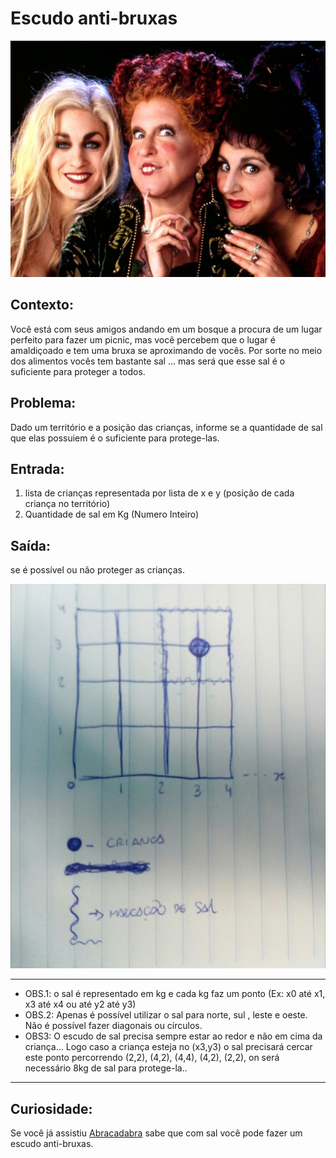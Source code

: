 Escudo anti-bruxas
==================

![img](/resources/bruxas.jpg)

Contexto:
---------
Você está com seus amigos andando em um bosque a procura de um lugar perfeito para fazer um picnic, mas você percebem que o lugar é amaldiçoado e tem uma bruxa se aproximando de vocês. Por sorte no meio dos alimentos vocês tem bastante sal ... mas será que esse sal é o suficiente para proteger a todos.

Problema:
---------
Dado um território e a posição das crianças, informe se a quantidade de sal que elas possuiem é  o suficiente para protege-las.

Entrada:
--------
1. lista de crianças representada por lista de x e y (posição de cada criança no território)  
2. Quantidade de sal em Kg (Numero Inteiro)

Saída: 
------
se é possível ou não proteger as crianças.

![img](/resources/logica.jpg)

---
* OBS.1: o sal é representado em kg e cada kg faz um ponto (Ex: x0 até x1, x3 até x4 ou até y2 até y3)
* OBS.2: Apenas é possível utilizar o sal para norte, sul , leste e oeste. Não é possível fazer diagonais ou círculos.
* OBS3: O escudo de sal precisa sempre estar ao redor e não em cima da criança... Logo caso a criança esteja no (x3,y3) o sal precisará cercar este ponto percorrendo (2,2), (4,2), (4,4), (4,2), (2,2), on será necessário 8kg de sal para protege-la..

---

Curiosidade:
------------
Se você já assistiu [Abracadabra](https://www.imdb.com/title/tt0107120/) sabe que com sal você pode fazer um escudo anti-bruxas.
